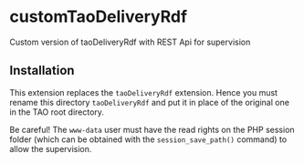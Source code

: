 # customTaoDeliveryRdf

Custom version of taoDeliveryRdf with REST Api for supervision

## Installation

This extension replaces the `taoDeliveryRdf` extension. Hence you must rename this directory `taoDeliveryRdf` and put it in place of the original one in the TAO root directory.

Be careful! The `www-data` user must have the read rights on the PHP session folder (which can be obtained with the `session_save_path()` command) to allow the supervision.


